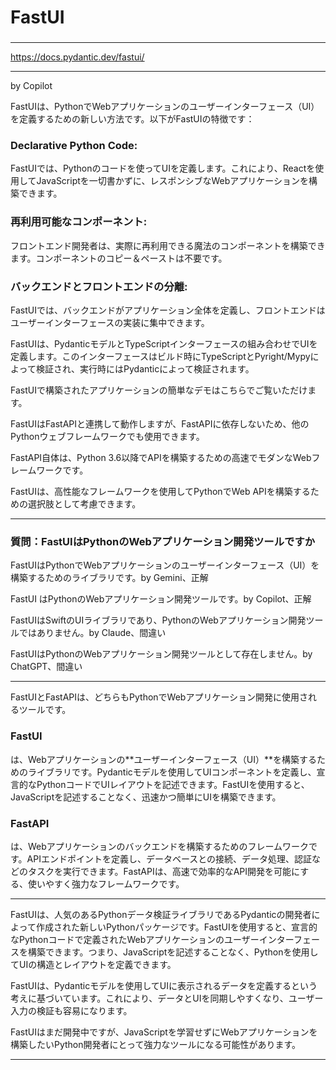 ###
# FastUI
### 

---

https://docs.pydantic.dev/fastui/

---
by Copilot

FastUIは、PythonでWebアプリケーションのユーザーインターフェース（UI）を定義するための新しい方法です。以下がFastUIの特徴です：

### Declarative Python Code: 
FastUIでは、Pythonのコードを使ってUIを定義します。これにより、Reactを使用してJavaScriptを一切書かずに、レスポンシブなWebアプリケーションを構築できます。
### 再利用可能なコンポーネント: 
フロントエンド開発者は、実際に再利用できる魔法のコンポーネントを構築できます。コンポーネントのコピー＆ペーストは不要です。
### バックエンドとフロントエンドの分離: 
FastUIでは、バックエンドがアプリケーション全体を定義し、フロントエンドはユーザーインターフェースの実装に集中できます。

FastUIは、PydanticモデルとTypeScriptインターフェースの組み合わせでUIを定義します。このインターフェースはビルド時にTypeScriptとPyright/Mypyによって検証され、実行時にはPydanticによって検証されます。

FastUIで構築されたアプリケーションの簡単なデモはこちらでご覧いただけます。

FastUIはFastAPIと連携して動作しますが、FastAPIに依存しないため、他のPythonウェブフレームワークでも使用できます。

FastAPI自体は、Python 3.6以降でAPIを構築するための高速でモダンなWebフレームワークです。

FastUIは、高性能なフレームワークを使用してPythonでWeb APIを構築するための選択肢として考慮できます。


---

### 質問：FastUIはPythonのWebアプリケーション開発ツールですか

FastUIはPythonでWebアプリケーションのユーザーインターフェース（UI）を構築するためのライブラリです。by Gemini、正解

FastUI はPythonのWebアプリケーション開発ツールです。by Copilot、正解

FastUIはSwiftのUIライブラリであり、PythonのWebアプリケーション開発ツールではありません。by Claude、間違い

FastUIはPythonのWebアプリケーション開発ツールとして存在しません。by ChatGPT、間違い

---

FastUIとFastAPIは、どちらもPythonでWebアプリケーション開発に使用されるツールです。

### FastUI 
は、Webアプリケーションの**ユーザーインターフェース（UI）**を構築するためのライブラリです。Pydanticモデルを使用してUIコンポーネントを定義し、宣言的なPythonコードでUIレイアウトを記述できます。FastUIを使用すると、JavaScriptを記述することなく、迅速かつ簡単にUIを構築できます。

### FastAPI 
は、Webアプリケーションのバックエンドを構築するためのフレームワークです。APIエンドポイントを定義し、データベースとの接続、データ処理、認証などのタスクを実行できます。FastAPIは、高速で効率的なAPI開発を可能にする、使いやすく強力なフレームワークです。


---

FastUIは、人気のあるPythonデータ検証ライブラリであるPydanticの開発者によって作成された新しいPythonパッケージです。FastUIを使用すると、宣言的なPythonコードで定義されたWebアプリケーションのユーザーインターフェースを構築できます。つまり、JavaScriptを記述することなく、Pythonを使用してUIの構造とレイアウトを定義できます。

FastUIは、Pydanticモデルを使用してUIに表示されるデータを定義するという考えに基づいています。これにより、データとUIを同期しやすくなり、ユーザー入力の検証も容易になります。

FastUIはまだ開発中ですが、JavaScriptを学習せずにWebアプリケーションを構築したいPython開発者にとって強力なツールになる可能性があります。

---
